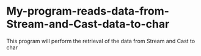 # My-program-reads-data-from-Stream-and-Cast-data-to-char
This program will perform the retrieval of the data from Stream and Cast to char

